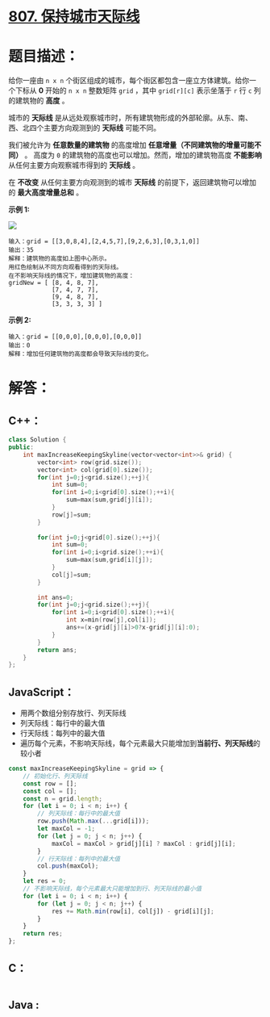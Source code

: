 # [807. 保持城市天际线](https://leetcode-cn.com/problems/max-increase-to-keep-city-skyline/)

# 题目描述：

给你一座由 `n x n` 个街区组成的城市，每个街区都包含一座立方体建筑。给你一个下标从 **0** 开始的 `n x n` 整数矩阵 `grid` ，其中 `grid[r][c]` 表示坐落于 `r` 行 `c` 列的建筑物的 **高度** 。

城市的 **天际线** 是从远处观察城市时，所有建筑物形成的外部轮廓。从东、南、西、北四个主要方向观测到的 **天际线** 可能不同。

我们被允许为 **任意数量的建筑物** 的高度增加 **任意增量（不同建筑物的增量可能不同）** 。 高度为 `0` 的建筑物的高度也可以增加。然而，增加的建筑物高度 **不能影响** 从任何主要方向观察城市得到的 **天际线** 。

在 **不改变** 从任何主要方向观测到的城市 **天际线** 的前提下，返回建筑物可以增加的 **最大高度增量总和** 。



**示例 1:**

![](https://assets.leetcode.com/uploads/2021/06/21/807-ex1.png)

```
输入：grid = [[3,0,8,4],[2,4,5,7],[9,2,6,3],[0,3,1,0]]
输出：35
解释：建筑物的高度如上图中心所示。
用红色绘制从不同方向观看得到的天际线。
在不影响天际线的情况下，增加建筑物的高度：
gridNew = [ [8, 4, 8, 7],
            [7, 4, 7, 7],
            [9, 4, 8, 7],
            [3, 3, 3, 3] ]
```

 **示例 2:**

```
输入：grid = [[0,0,0],[0,0,0],[0,0,0]]
输出：0
解释：增加任何建筑物的高度都会导致天际线的变化。
```



# 解答：

## C++：

```cpp
class Solution {
public:
    int maxIncreaseKeepingSkyline(vector<vector<int>>& grid) {
        vector<int> row(grid.size());
        vector<int> col(grid[0].size());
        for(int j=0;j<grid.size();++j){
            int sum=0;
            for(int i=0;i<grid[0].size();++i){
                sum=max(sum,grid[j][i]);
            }
            row[j]=sum;
        }
        
        for(int j=0;j<grid[0].size();++j){
            int sum=0;
            for(int i=0;i<grid.size();++i){
                sum=max(sum,grid[i][j]);
            }
            col[j]=sum;
        }
        
        int ans=0;
        for(int j=0;j<grid.size();++j){
            for(int i=0;i<grid[0].size();++i){
                int x=min(row[j],col[i]);
                ans+=(x-grid[j][i]>0?x-grid[j][i]:0);
            }
        }
        return ans;
    }
};
```

## JavaScript：

- 用两个数组分别存放行、列天际线
- 列天际线：每行中的最大值
- 行天际线：每列中的最大值
- 遍历每个元素，不影响天际线，每个元素最大只能增加到**当前行、列天际线**的较小者

```javascript
const maxIncreaseKeepingSkyline = grid => {
    // 初始化行、列天际线
    const row = [];
    const col = [];
    const n = grid.length;
    for (let i = 0; i < n; i++) {
        // 列天际线：每行中的最大值
        row.push(Math.max(...grid[i]));
        let maxCol = -1;
        for (let j = 0; j < n; j++) {
            maxCol = maxCol > grid[j][i] ? maxCol : grid[j][i];
        }
        // 行天际线：每列中的最大值
        col.push(maxCol);
    }
    let res = 0;
    // 不影响天际线，每个元素最大只能增加到行、列天际线的最小值
    for (let i = 0; i < n; i++) {
        for (let j = 0; j < n; j++) {
            res += Math.min(row[i], col[j]) - grid[i][j];
        }
    }
    return res;
};
```

## C：

```c

```

## Java :

```java

```
